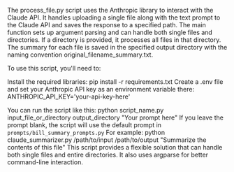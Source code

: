 The process_file.py script uses the Anthropic library to interact with the Claude API. It handles uploading a single file along with the text prompt to the Claude API and saves the response to a specified path.
The main function sets up argument parsing and can handle both single files and directories.
If a directory is provided, it processes all files in that directory.
The summary for each file is saved in the specified output directory with the naming convention original_filename_summary.txt.

To use this script, you'll need to:

Install the required libraries: pip install -r requirements.txt 
Create a .env file and set your Anthropic API key as an environment variable there: ANTHROPIC_API_KEY='your-api-key-here'

You can run the script like this:
python script_name.py input_file_or_directory output_directory "Your prompt here"
If you leave the prompt blank, the script will use the default prompt in `prompts/bill_summary_prompts.py` 
For example:
python claude_summarizer.py /path/to/input /path/to/output "Summarize the contents of this file"
This script provides a flexible solution that can handle both single files and entire directories. It also uses argparse for better command-line interaction.
